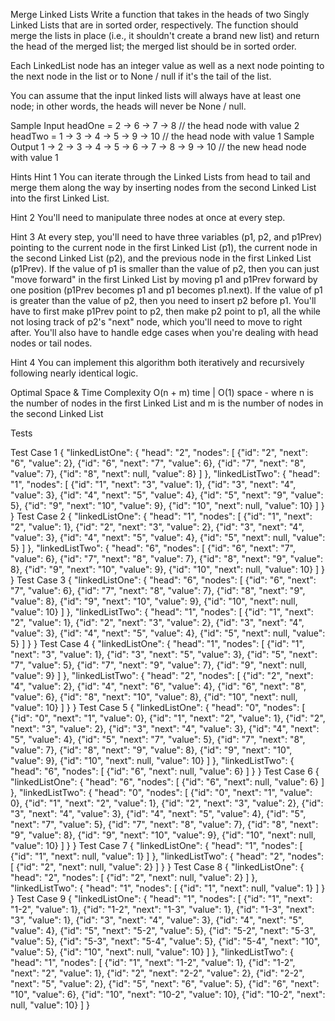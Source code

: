 Merge Linked Lists
Write a function that takes in the heads of two Singly Linked Lists that are in sorted order, respectively. The function should merge the lists in place (i.e., it shouldn't create a brand new list) and return the head of the merged list; the merged list should be in sorted order.

Each LinkedList node has an integer value as well as a next node pointing to the next node in the list or to None / null if it's the tail of the list.

You can assume that the input linked lists will always have at least one node; in other words, the heads will never be None / null.

Sample Input
headOne = 2 -> 6 -> 7 -> 8 // the head node with value 2
headTwo = 1 -> 3 -> 4 -> 5 -> 9 -> 10 // the head node with value 1
Sample Output
1 -> 2 -> 3 -> 4 -> 5 -> 6 -> 7 -> 8 -> 9 -> 10 // the new head node with value 1

Hints
Hint 1
You can iterate through the Linked Lists from head to tail and merge them along the way by inserting nodes from the second Linked List into the first Linked List.

Hint 2
You'll need to manipulate three nodes at once at every step.

Hint 3
At every step, you'll need to have three variables (p1, p2, and p1Prev) pointing to the current node in the first Linked List (p1), the current node in the second Linked List (p2), and the previous node in the first Linked List (p1Prev). If the value of p1 is smaller than the value of p2, then you can just "move forward" in the first Linked List by moving p1 and p1Prev forward by one position (p1Prev becomes p1 and p1 becomes p1.next). If the value of p1 is greater than the value of p2, then you need to insert p2 before p1. You'll have to first make p1Prev point to p2, then make p2 point to p1, all the while not losing track of p2's "next" node, which you'll need to move to right after. You'll also have to handle edge cases when you're dealing with head nodes or tail nodes.

Hint 4
You can implement this algorithm both iteratively and recursively following nearly identical logic.

Optimal Space & Time Complexity
O(n + m) time | O(1) space - where n is the number of nodes in the first Linked List and m is the number of nodes in the second Linked List

Tests

Test Case 1
{
  "linkedListOne": {
    "head": "2",
    "nodes": [
      {"id": "2", "next": "6", "value": 2},
      {"id": "6", "next": "7", "value": 6},
      {"id": "7", "next": "8", "value": 7},
      {"id": "8", "next": null, "value": 8}
    ]
  },
  "linkedListTwo": {
    "head": "1",
    "nodes": [
      {"id": "1", "next": "3", "value": 1},
      {"id": "3", "next": "4", "value": 3},
      {"id": "4", "next": "5", "value": 4},
      {"id": "5", "next": "9", "value": 5},
      {"id": "9", "next": "10", "value": 9},
      {"id": "10", "next": null, "value": 10}
    ]
  }
}
Test Case 2
{
  "linkedListOne": {
    "head": "1",
    "nodes": [
      {"id": "1", "next": "2", "value": 1},
      {"id": "2", "next": "3", "value": 2},
      {"id": "3", "next": "4", "value": 3},
      {"id": "4", "next": "5", "value": 4},
      {"id": "5", "next": null, "value": 5}
    ]
  },
  "linkedListTwo": {
    "head": "6",
    "nodes": [
      {"id": "6", "next": "7", "value": 6},
      {"id": "7", "next": "8", "value": 7},
      {"id": "8", "next": "9", "value": 8},
      {"id": "9", "next": "10", "value": 9},
      {"id": "10", "next": null, "value": 10}
    ]
  }
}
Test Case 3
{
  "linkedListOne": {
    "head": "6",
    "nodes": [
      {"id": "6", "next": "7", "value": 6},
      {"id": "7", "next": "8", "value": 7},
      {"id": "8", "next": "9", "value": 8},
      {"id": "9", "next": "10", "value": 9},
      {"id": "10", "next": null, "value": 10}
    ]
  },
  "linkedListTwo": {
    "head": "1",
    "nodes": [
      {"id": "1", "next": "2", "value": 1},
      {"id": "2", "next": "3", "value": 2},
      {"id": "3", "next": "4", "value": 3},
      {"id": "4", "next": "5", "value": 4},
      {"id": "5", "next": null, "value": 5}
    ]
  }
}
Test Case 4
{
  "linkedListOne": {
    "head": "1",
    "nodes": [
      {"id": "1", "next": "3", "value": 1},
      {"id": "3", "next": "5", "value": 3},
      {"id": "5", "next": "7", "value": 5},
      {"id": "7", "next": "9", "value": 7},
      {"id": "9", "next": null, "value": 9}
    ]
  },
  "linkedListTwo": {
    "head": "2",
    "nodes": [
      {"id": "2", "next": "4", "value": 2},
      {"id": "4", "next": "6", "value": 4},
      {"id": "6", "next": "8", "value": 6},
      {"id": "8", "next": "10", "value": 8},
      {"id": "10", "next": null, "value": 10}
    ]
  }
}
Test Case 5
{
  "linkedListOne": {
    "head": "0",
    "nodes": [
      {"id": "0", "next": "1", "value": 0},
      {"id": "1", "next": "2", "value": 1},
      {"id": "2", "next": "3", "value": 2},
      {"id": "3", "next": "4", "value": 3},
      {"id": "4", "next": "5", "value": 4},
      {"id": "5", "next": "7", "value": 5},
      {"id": "7", "next": "8", "value": 7},
      {"id": "8", "next": "9", "value": 8},
      {"id": "9", "next": "10", "value": 9},
      {"id": "10", "next": null, "value": 10}
    ]
  },
  "linkedListTwo": {
    "head": "6",
    "nodes": [
      {"id": "6", "next": null, "value": 6}
    ]
  }
}
Test Case 6
{
  "linkedListOne": {
    "head": "6",
    "nodes": [
      {"id": "6", "next": null, "value": 6}
    ]
  },
  "linkedListTwo": {
    "head": "0",
    "nodes": [
      {"id": "0", "next": "1", "value": 0},
      {"id": "1", "next": "2", "value": 1},
      {"id": "2", "next": "3", "value": 2},
      {"id": "3", "next": "4", "value": 3},
      {"id": "4", "next": "5", "value": 4},
      {"id": "5", "next": "7", "value": 5},
      {"id": "7", "next": "8", "value": 7},
      {"id": "8", "next": "9", "value": 8},
      {"id": "9", "next": "10", "value": 9},
      {"id": "10", "next": null, "value": 10}
    ]
  }
}
Test Case 7
{
  "linkedListOne": {
    "head": "1",
    "nodes": [
      {"id": "1", "next": null, "value": 1}
    ]
  },
  "linkedListTwo": {
    "head": "2",
    "nodes": [
      {"id": "2", "next": null, "value": 2}
    ]
  }
}
Test Case 8
{
  "linkedListOne": {
    "head": "2",
    "nodes": [
      {"id": "2", "next": null, "value": 2}
    ]
  },
  "linkedListTwo": {
    "head": "1",
    "nodes": [
      {"id": "1", "next": null, "value": 1}
    ]
  }
}
Test Case 9
{
  "linkedListOne": {
    "head": "1",
    "nodes": [
      {"id": "1", "next": "1-2", "value": 1},
      {"id": "1-2", "next": "1-3", "value": 1},
      {"id": "1-3", "next": "3", "value": 1},
      {"id": "3", "next": "4", "value": 3},
      {"id": "4", "next": "5", "value": 4},
      {"id": "5", "next": "5-2", "value": 5},
      {"id": "5-2", "next": "5-3", "value": 5},
      {"id": "5-3", "next": "5-4", "value": 5},
      {"id": "5-4", "next": "10", "value": 5},
      {"id": "10", "next": null, "value": 10}
    ]
  },
  "linkedListTwo": {
    "head": "1",
    "nodes": [
      {"id": "1", "next": "1-2", "value": 1},
      {"id": "1-2", "next": "2", "value": 1},
      {"id": "2", "next": "2-2", "value": 2},
      {"id": "2-2", "next": "5", "value": 2},
      {"id": "5", "next": "6", "value": 5},
      {"id": "6", "next": "10", "value": 6},
      {"id": "10", "next": "10-2", "value": 10},
      {"id": "10-2", "next": null, "value": 10}
    ]
  }
